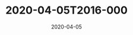 ---
date: 2020-04-05
title: 2020-04-05T2016-000
hero: 2020/2020-04-05T2016-000.jpeg

# briefly describe the image…
alt: ''

# insert the closed caption text after the three-dash break…
# (include line-breaks, punctuation, and capitalization)
---